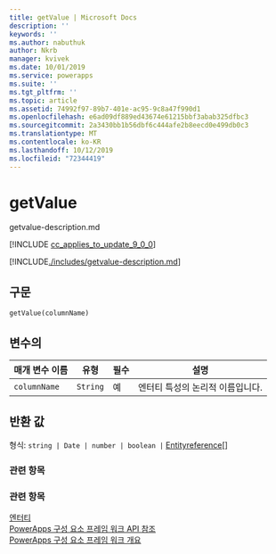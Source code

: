 ```yaml
---
title: getValue | Microsoft Docs
description: ''
keywords: ''
ms.author: nabuthuk
author: Nkrb
manager: kvivek
ms.date: 10/01/2019
ms.service: powerapps
ms.suite: ''
ms.tgt_pltfrm: ''
ms.topic: article
ms.assetid: 74992f97-89b7-401e-ac95-9c8a47f990d1
ms.openlocfilehash: e6ad09df889ed43674e61215bbf3abab325dfbc3
ms.sourcegitcommit: 2a3430bb1b56dbf6c444afe2b8eecd0e499db0c3
ms.translationtype: MT
ms.contentlocale: ko-KR
ms.lasthandoff: 10/12/2019
ms.locfileid: "72344419"
---
```

# <a name="getvalue"></a>getValue

getvalue-description.md

[!INCLUDE [cc_applies_to_update_9_0_0](../../../../includes/cc_applies_to_update_9_0_0.md)]

[!INCLUDE[./includes/getvalue-description.md](./includes/getvalue-description.md)]

## <a name="syntax"></a>구문

`getValue(columnName)`

## <a name="parameters"></a>변수의

| 매개 변수 이름|유형|필수|설명|
| ------------- |----|--------|-----------|
|`columnName`|`String`|예|엔터티 특성의 논리적 이름입니다.|

## <a name="return-value"></a>반환 값

형식: `string | Date | number | boolean |` [Entityreference](../entityreference.md)[]

### <a name="related-topics"></a>관련 항목

### <a name="related-topics"></a>관련 항목

[엔터티](../entity.md)<br/>
[PowerApps 구성 요소 프레임 워크 API 참조](../../reference/index.md)<br/>
[PowerApps 구성 요소 프레임 워크 개요](../../overview.md)